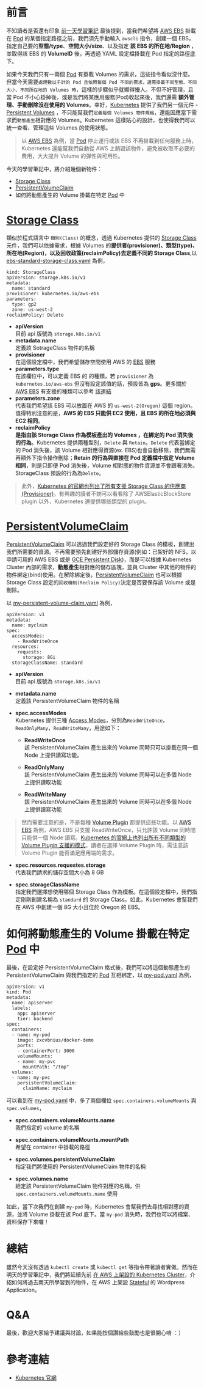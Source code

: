 # 前言
不知讀者是否還有印象 [前一天學習筆記](https://github.com/zxcvbnius/k8s-30-day-sharing/tree/master/Day20) 最後提到，當我們希望將 [AWS EBS](https://aws.amazon.com/tw/ebs) 掛載在 [Pod](https://kubernetes.io/docs/concepts/workloads/pods/pod/) 的某個指定路徑之前，我們須先手動輸入 `awscli` 指令，創建一個 EBS，指定自己要的**型態/type**、**空間大小/size**、以及指定 **該 EBS 的所在地/Region** ，並取得該 EBS 的 **VolumeID** 後，再透過 YAML 設定檔掛載在 Pod 指定的路徑底下。

如果今天我們只有一兩個 [Pod](https://kubernetes.io/docs/concepts/workloads/pods/pod/) 有掛載 Volumes 的需求，這些指令看似沒什麼。但當今天需要`處理數以千計的 Pod 且依照每個 Pod 不同的需求，還需掛載不同型態、不同大小、不同所在地的 Volumes 時`，這樣的步驟似乎就顯得擾人。不但不好管理，且當 Pod 不小心掛掉後，或是我們將某應用服務(Pod)收起來後，我們還需 **額外管理、手動刪除沒在使用的 Volumes**。幸好，[Kubernetes](https://kubernetes.io) 提供了我們另一個元件 - [Persistent Volumes](https://kubernetes.io/docs/concepts/storage/persistent-volumes) ，不只能幫我們`定義每個 Volumes 物件規格`，還能因應當下需求而`動態產生`相對應的 Volumes。Kubernetes 這樣貼心的設計，也使得我們可以統一查看、管理這些 Volumes 的使用狀態。

> 以 [AWS EBS](https://aws.amazon.com/tw/ebs) 為例，當 [Pod](https://kubernetes.io/docs/concepts/workloads/pods/pod/) 停止運行或該 EBS 不再掛載到任何服務上時，Kubernetes 還能幫我們自動從 AWS 上銷毀該物件，避免被收取不必要的費用，大大提升 Volume 的彈性與可用性。

今天的學習筆記中，將介紹幾個新物件：
- [Storage Class](https://kubernetes.io/docs/concepts/storage/storage-classes)
- [PersistentVolumeClaim](https://kubernetes.io/docs/concepts/storage/persistent-volumes/#persistentvolumeclaims)
- 如何將動態產生的 Volume 掛載在特定 [Pod](https://kubernetes.io/docs/concepts/workloads/pods/pod/) 中

# [Storage Class](https://kubernetes.io/docs/concepts/storage/storage-classes)
類似於程式語言中 `類別(Class)` 的概念，透過 Kubernetes 提供的 [Storage Class](https://kubernetes.io/docs/concepts/storage/storage-classes) 元件，我們可以依據需求，根據 Volumes 的**提供者(provisioner)、類型(type)、所在地(Region)，以及回收政策(reclaimPolicy)去定義不同的 Storage Class**,以 [ebs-standard-storage-class.yaml](https://github.com/zxcvbnius/k8s-30-day-sharing/blob/master/Day21/demo-storage-class/ebs-standard-storage-class.yaml) 為例，

```
kind: StorageClass
apiVersion: storage.k8s.io/v1
metadata:
  name: standard
provisioner: kubernetes.io/aws-ebs
parameters:
  type: gp2
  zone: us-west-2
reclaimPolicy: Delete
```

 - **apiVersion**  
   目前 api 版號為 `storage.k8s.io/v1` 
 - **metadata.name**  
   定義該 SotrageClass 物件的名稱
 - **provisioner**     
   在這個設定檔中，我們希望儲存空間使用 AWS 的 [EBS](https://aws.amazon.com/tw/ebs) 服務
 - **parameters.type**     
   在該欄位中，可以定義 EBS 的 的種類，若 `provisioner` 為 `kubernetes.io/aws-ebs` 但沒有設定該值的話，預設皆為 **gps**。更多關於 [AWS EBS](https://aws.amazon.com/tw/ebs) 有支援的種類可以參考 [該連結](https://aws.amazon.com/tw/ebs/pricing/)
 - **parameters.zone**     
   代表我們希望該 EBS 可以放置在 AWS 的 `us-west-2(Oregon)` 這個 region。值得特別注意的是，**AWS 的 EBS 只能供 EC2 使用，且 EBS 的所在地必須與 EC2 相同**。
 - **reclaimPolicy**       
**是指由該 Storage Class 作為模板產出的 Volumes ，在綁定的 Pod 消失後的行為**。Kubernetes 提供兩種型別，`Delete` 與 `Retain`。`Delete` 代表當綁定的 Pod 消失後，該 Volume 相對應得資源(ex. EBS)也會自動移除，我們無需再額外下指令操作刪除；**Retain 的行為與直接在 Pod 定義檔中指定 Volume 相同**，則是只即便 Pod 消失後，Volume 相對應的物件資源並不會跟著消失。StorageClass 預設的行為為`Delete`。
   
> 此外，[Kubernetes 的官網也列出了所有支援 Storage Class 的供應商 (Provisioner)](https://kubernetes.io/docs/concepts/storage/storage-classes/#mount-options)，有興趣的讀者不妨可以看看除了 AWSElasticBlockStore plugin 以外，Kubernetes 還提供哪些類型的 plugin。

# [PersistentVolumeClaim](https://kubernetes.io/docs/concepts/storage/persistent-volumes/#persistentvolumeclaims)
[PersistentVolumeClaim](https://kubernetes.io/docs/concepts/storage/persistent-volumes/#persistentvolumeclaims) 可以透過我們設定好的 Storage Class 的模板，創建出我們所需要的資源。不再需要預先創建好外部儲存資源(例如：已架好的 NFS，以申請可用的 AWS EBS 或是 [GCE Persistent Disk](https://cloud.google.com/compute/docs/disks/))，而是可以根據 Kubernetes Cluster 內部的需求，**動態產生**相對應的儲存區塊，並與 Cluster 中其他的物件的物件綁定(bind)使用。在解除綁定後，[PersistentVolumeClaim](https://kubernetes.io/docs/concepts/storage/persistent-volumes/#persistentvolumeclaims) 也可以根據 Storage Class 設定的`回收機制(Reclaim Policy)`決定是否要保存該 Volume 或是刪除。

以 [my-persistent-volume-claim.yaml](https://github.com/zxcvbnius/k8s-30-day-sharing/blob/master/Day21/demo-storage-class/my-persistent-volume-claim.yaml) 為例，

```
apiVersion: v1
metadata:
  name: myclaim
spec:
  accessModes:
    - ReadWriteOnce
  resources:
    requests:
      storage: 8Gi
  storageClassName: standard
```

 - **apiVersion**  
   目前 api 版號為 `storage.k8s.io/v1` 
 - **metadata.name**  
   定義該 PersistentVolumeClaim 物件的名稱
 - **spec.accessModes**     
   Kubernetes 提供三種 [Access Modes](https://kubernetes.io/docs/concepts/storage/persistent-volumes/#access-modes)，分別為`ReadWriteOnce`，`ReadOnlyMany`，`ReadWriteMany`，用途如下：
   
    - **ReadWriteOnce**  
      該 PersistentVolumeClaim 產生出來的 Volume 同時只可以掛載在同一個 Node 上提供讀寫功能。
      
    - **ReadOnlyMany**        
      該 PersistentVolumeClaim 產生出來的 Volume 同時可以在多個 Node 上提供讀取功能
      
    - **ReadWriteMany**              
      該 PersistentVolumeClaim 產生出來的 Volume 同時可以在多個 Node 上提供讀寫功能
      
> 然而需要注意的是，不是每種 [Volume Plugin](https://kubernetes.io/docs/concepts/storage/storage-classes/#provisioner) 都提供這些功能。以 [AWS EBS](https://aws.amazon.com/tw/ebs) 為例，AWS EBS 只支援 ReadWriteOnce，只允許該 Volume 同時間只能供一個 Node 讀寫。[Kubernetes 的官網上也列出所有不同類型的 Volume Plugin 支援的模式](https://kubernetes.io/docs/concepts/storage/persistent-volumes/#access-modes)，讀者在選擇 Volume Plugin 時，需注意該 Volume Plugin 能否滿足應用端的需求。

- **spec.resources.requestes.storage**   
  代表我們請求的儲存空間大小為 8 GB

- **spec.storageClassName**  
  指定我們選擇想使用哪個 Storage Class 作為模板。在這個設定檔中，我們指定剛剛創建名稱為 `standard` 的 Storage Class。如此，Kubernetes 會幫我們在 AWS 中創建一個 8G 大小且位於 Oregon 的 EBS。

# 如何將動態產生的 Volume 掛載在特定 [Pod](https://kubernetes.io/docs/concepts/workloads/pods/pod/) 中
最後，在設定好 PersistentVolumeClaim 格式後，我們可以將這個動態產生的 PersistentVolumeClaim 與我們指定的 [Pod](https://kubernetes.io/docs/concepts/workloads/pods/pod/) 互相綁定，以 [my-pod.yaml](https://github.com/zxcvbnius/k8s-30-day-sharing/blob/master/Day21/demo-storage-class/my-pod.yaml) 為例，

```
apiVersion: v1
kind: Pod
metadata:
  name: apiserver
  labels:
    app: apiserver
    tier: backend
spec:
  containers:
  - name: my-pod
    image: zxcvbnius/docker-demo
    ports:
    - containerPort: 3000
    volumeMounts:
    - name: my-pvc
      mountPath: "/tmp"
  volumes:
  - name: my-pvc
    persistentVolumeClaim:
      claimName: myclaim
```


可以看到在 [my-pod.yaml](https://github.com/zxcvbnius/k8s-30-day-sharing/blob/master/Day21/demo-storage-class/my-pod.yaml) 中，多了兩個欄位 `spec.containers.volumeMounts` 與 `spec.volumes`，

- **spec.containers.volumeMounts.name**  
  我們指定的 volume 的名稱

- **spec.containers.volumeMounts.mountPath**  
  希望在 container 中掛載的路徑
  
- **spec.volumes.persistentVolumeClaim**  
  指定我們將使用的 PersistentVolumeClaim 物件的名稱

- **spec.volumes.name**  
  給定該 PersistentVolumeClaim 物件對應的名稱，供`spec.containers.volumeMounts.name` 使用

如此，當下次我們在創建 `my-pod` 時，Kubernetes 會幫我們去尋找相對應的資源，並將 Volume 掛載在該 Pod 底下。當 `my-pod` 消失時，我們也可以將檔案、資料保存下來囉！

# 總結
雖然今天沒有透過 `kubectl create` 或 `kubectl get` 等指令帶著讀者實做。然而在明天的學習筆記中，我們將延續先前 [在 AWS 上架設的 Kubernetes Cluster](https://github.com/zxcvbnius/k8s-30-day-sharing/tree/master/Day15)，介紹如何將過去兩天所學習到的物件，在 AWS 上架設 [Stateful](https://github.com/zxcvbnius/k8s-30-day-sharing/tree/master/Day07) 的 Wordpress Application。

# Q&A
最後，歡迎大家給予建議與討論，如果能按個讚給些鼓勵也是很開心唷 ：）

# 參考連結
- [Kubernetes 官網](https://kubernetes.io)
